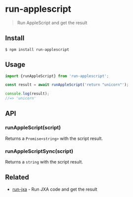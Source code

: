 # run-applescript

> Run AppleScript and get the result

## Install

```
$ npm install run-applescript
```

## Usage

```js
import {runAppleScript} from 'run-applescript';

const result = await runAppleScript('return "unicorn"');

console.log(result);
//=> 'unicorn'
```

## API

### runAppleScript(script)

Returns a `Promise<string>` with the script result.

### runAppleScriptSync(script)

Returns a `string` with the script result.

## Related

- [run-jxa](https://github.com/sindresorhus/run-jxa) - Run JXA code and get the result
